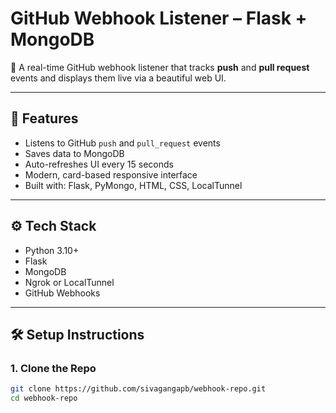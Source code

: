 # GitHub Webhook Listener – Flask + MongoDB

📡 A real-time GitHub webhook listener that tracks **push** and **pull request** events and displays them live via a beautiful web UI.

---

## 🚀 Features

- Listens to GitHub `push` and `pull_request` events
- Saves data to MongoDB
- Auto-refreshes UI every 15 seconds
- Modern, card-based responsive interface
- Built with: Flask, PyMongo, HTML, CSS, LocalTunnel

---

## ⚙️ Tech Stack

- Python 3.10+
- Flask
- MongoDB
- Ngrok or LocalTunnel
- GitHub Webhooks

---

## 🛠️ Setup Instructions

### 1. Clone the Repo

```bash
git clone https://github.com/sivagangapb/webhook-repo.git
cd webhook-repo
